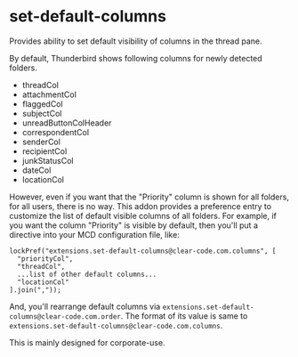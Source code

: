 set-default-columns
===================

Provides ability to set default visibility of columns in the thread pane.

By default, Thunderbird shows following columns for newly detected folders.

 * threadCol
 * attachmentCol
 * flaggedCol
 * subjectCol
 * unreadButtonColHeader
 * correspondentCol
 * senderCol
 * recipientCol
 * junkStatusCol
 * dateCol
 * locationCol

However, even if you want that the "Priority" column is shown for all folders, for all users, there is no way.
This addon provides a preference entry to customize the list of default visible columns of all folders.
For example, if you want the column "Priority" is visible by default, then you'll put a directive into your MCD configuration file, like:

    lockPref("extensions.set-default-columns@clear-code.com.columns", [
      "priorityCol",
      "threadCol",
      ...list of other default columns...
      "locationCol"
    ].join(","));

And, you'll rearrange default columns via `extensions.set-default-columns@clear-code.com.order`. The format of its value is same to `extensions.set-default-columns@clear-code.com.columns`.

This is mainly designed for corporate-use.
